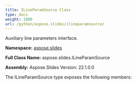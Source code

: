 ```yaml
---
title: ILineParamSource Class
type: docs
weight: 1800
url: /python/aspose.slides/ilineparamsource/
---
```


Auxiliary line parameters interface.

**Namespace:** [aspose.slides](/python/aspose.slides/)

**Full Class Name:** aspose.slides.ILineParamSource

**Assembly:**  Aspose.Slides Version: 22.1.0.0

The ILineParamSource type exposes the following members:
